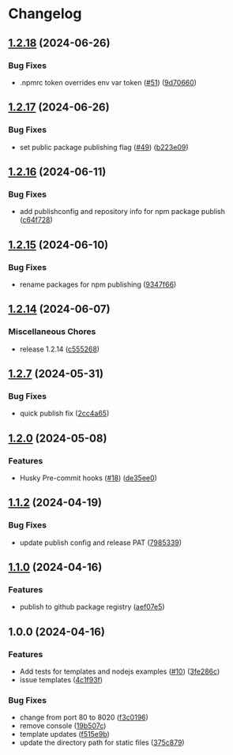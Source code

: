 # Changelog

## [1.2.18](https://github.com/brightsign/dev-cookbook/compare/v1.2.17...v1.2.18) (2024-06-26)


### Bug Fixes

* .npmrc token overrides env var token ([#51](https://github.com/brightsign/dev-cookbook/issues/51)) ([9d70660](https://github.com/brightsign/dev-cookbook/commit/9d7066052c342a8816099d78be42fb08618459e5))

## [1.2.17](https://github.com/brightsign/dev-cookbook/compare/v1.2.16...v1.2.17) (2024-06-26)


### Bug Fixes

* set public package publishing flag ([#49](https://github.com/brightsign/dev-cookbook/issues/49)) ([b223e09](https://github.com/brightsign/dev-cookbook/commit/b223e09a34e40f0ff3e7f09809ccccab2d6f4841))

## [1.2.16](https://github.com/brightsign/dev-cookbook/compare/v1.2.15...v1.2.16) (2024-06-11)


### Bug Fixes

* add publishconfig and repository info for npm package publish ([c64f728](https://github.com/brightsign/dev-cookbook/commit/c64f728b7dc6f92b3464833350f079d7084d9a6e))

## [1.2.15](https://github.com/brightsign/dev-cookbook/compare/v1.2.14...v1.2.15) (2024-06-10)


### Bug Fixes

* rename packages for npm publishing ([9347f66](https://github.com/brightsign/dev-cookbook/commit/9347f66ff3aa02a1d5c34b4789a4c2925b84a8c9))

## [1.2.14](https://github.com/brightsign/dev-cookbook/compare/v1.2.13...v1.2.14) (2024-06-07)


### Miscellaneous Chores

* release 1.2.14 ([c555268](https://github.com/brightsign/dev-cookbook/commit/c555268edba2a443cff6486c4dbfeb3655c64f3b))

## [1.2.7](https://github.com/brightsign/dev-cookbook/compare/v1.2.6...v1.2.7) (2024-05-31)


### Bug Fixes

* quick publish fix ([2cc4a65](https://github.com/brightsign/dev-cookbook/commit/2cc4a65ef4fbb1e1f671aa890e37f5ae62f96faf))

## [1.2.0](https://github.com/brightsign/dev-cookbook/compare/v1.1.2...v1.2.0) (2024-05-08)


### Features

* Husky Pre-commit hooks ([#18](https://github.com/brightsign/dev-cookbook/issues/18)) ([de35ee0](https://github.com/brightsign/dev-cookbook/commit/de35ee051e119fe0fa8f133abfcc83e6a72840b1))

## [1.1.2](https://github.com/brightsign/dev-cookbook/compare/v1.1.1...v1.1.2) (2024-04-19)


### Bug Fixes

* update publish config and release PAT ([7985339](https://github.com/brightsign/dev-cookbook/commit/79853392c84093c5d449affdf828fc1f3b2a6fa1))

## [1.1.0](https://github.com/brightsign/dev-cookbook/compare/v1.0.2...v1.1.0) (2024-04-16)


### Features

* publish to github package registry ([aef07e5](https://github.com/brightsign/dev-cookbook/commit/aef07e5f2cd9a154baff02ea3b2d9f9f28eb0868))

## 1.0.0 (2024-04-16)

### Features

* Add tests for templates and nodejs examples ([#10](https://github.com/brightsign/dev-cookbook/issues/10)) ([3fe286c](https://github.com/brightsign/dev-cookbook/commit/3fe286c92a32e841b1900403d3f783565a1e9407))
* issue templates ([4c1f93f](https://github.com/brightsign/dev-cookbook/commit/4c1f93f52069aa52bf7fadd44dfa3d85b415c56c))


### Bug Fixes

* change from port 80 to 8020 ([f3c0196](https://github.com/brightsign/dev-cookbook/commit/f3c019603be8d13660f02d02b228382d35c6e999))
* remove console ([19b507c](https://github.com/brightsign/dev-cookbook/commit/19b507c67686ffffd90f98bea36021b3881b1b4b))
* template updates ([f515e9b](https://github.com/brightsign/dev-cookbook/commit/f515e9b57efa6df97daa1d8f5c3b568c9db62fe6))
* update the directory path for static files ([375c879](https://github.com/brightsign/dev-cookbook/commit/375c8793fb1f77020d7b4e6f85383ac88f97ff13))
